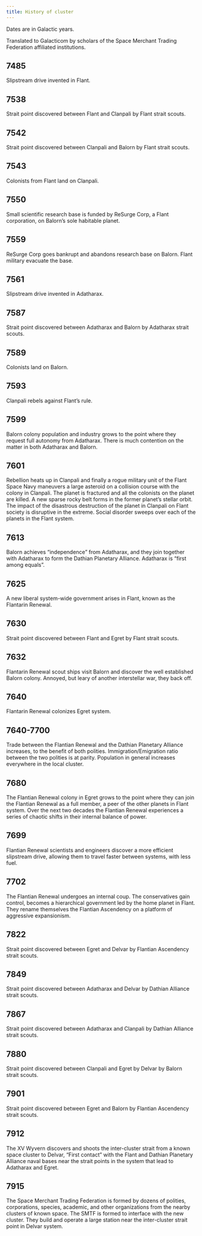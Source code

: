 ```yaml
---
title: History of cluster
---
```


Dates are in Galactic years. 

Translated to Galacticom by scholars of the Space Merchant Trading Federation affiliated institutions.

## 7485
Slipstream drive invented in Flant.

## 7538
Strait point discovered between Flant and Clanpali by Flant strait scouts.

## 7542
Strait point discovered between Clanpali and Balorn by Flant strait scouts.

## 7543
Colonists from Flant land on Clanpali.

## 7550
Small scientific research base is funded by ReSurge Corp, a Flant corporation, on Balorn’s sole habitable planet.

## 7559
ReSurge Corp goes bankrupt and abandons research base on Balorn. Flant military evacuate the base.

## 7561
Slipstream drive invented in Adatharax.

## 7587
Strait point discovered between Adatharax and Balorn by Adatharax strait scouts.

## 7589
Colonists land on Balorn.

## 7593
Clanpali rebels against Flant’s rule.

## 7599
Balorn colony population and industry grows to the point where they request full autonomy from Adatharax. There is much contention on the matter in both Adatharax and Balorn.

## 7601
Rebellion heats up in Clanpali and finally a rogue military unit of the Flant Space Navy maneuvers a large asteroid on a collision course with the colony in Clanpali. The planet is fractured and all the colonists on the planet are killed. A new sparse rocky belt forms in the former planet’s stellar orbit.
The impact of the disastrous destruction of the planet in Clanpali on Flant society is disruptive in the extreme. Social disorder sweeps over each of the planets in the Flant system.

## 7613
Balorn achieves “independence” from Adatharax, and they join together with Adatharax to form the Dathian Planetary Alliance. Adatharax is “first among equals”.

## 7625
A new liberal system-wide government arises in Flant, known as the Flantarin Renewal.

## 7630
Strait point discovered between Flant and Egret by Flant strait scouts.

## 7632
Flantarin Renewal scout ships visit Balorn and discover the well established Balorn colony. Annoyed, but leary of another interstellar war, they back off.

## 7640
Flantarin Renewal colonizes Egret system.

## 7640-7700
Trade between the Flantian Renewal and the Dathian Planetary Alliance increases, to the benefit of both polities. Immigration/Emigration ratio between the two polities is at parity. Population in general increases everywhere in the local cluster.

## 7680
The Flantian Renewal colony in Egret grows to the point where they can join the Flantian Renewal as a full member, a peer of the other planets in Flant system. Over the next two decades the Flantian Renewal experiences a series of chaotic shifts in their internal balance of power.

## 7699
Flantian Renewal scientists and engineers discover a more efficient slipstream drive, allowing them to travel faster between systems, with less fuel.

## 7702
The Flantian Renewal undergoes an internal coup. The conservatives gain control, becomes a hierarchical government led 
by the home planet in Flant. They rename themselves the Flantian Ascendency on a platform of aggressive expansionism.

## 7822
Strait point discovered between Egret and Delvar by Flantian Ascendency strait scouts.

## 7849
Strait point discovered between Adatharax and Delvar by Dathian Alliance strait scouts.

## 7867
Strait point discovered between Adatharax and Clanpali by Dathian Alliance strait scouts.

## 7880
Strait point discovered between Clanpali and Egret by Delvar by Balorn strait scouts.

## 7901
Strait point discovered between Egret and Balorn by Flantian Ascendency strait scouts.

## 7912
The XV Wyvern discovers and shoots the inter-cluster strait from a known space cluster to Delvar, “First contact” with the Flant and Dathian Planetary Alliance naval bases near the strait points in the system that lead to Adatharax and Egret.

## 7915
The Space Merchant Trading Federation is formed by dozens of polities, corporations, species, academic, and other organizations 
from the nearby clusters of known space. The SMTF is formed to interface with the new cluster. They build and operate a large station near the inter-cluster strait point in Delvar system.
